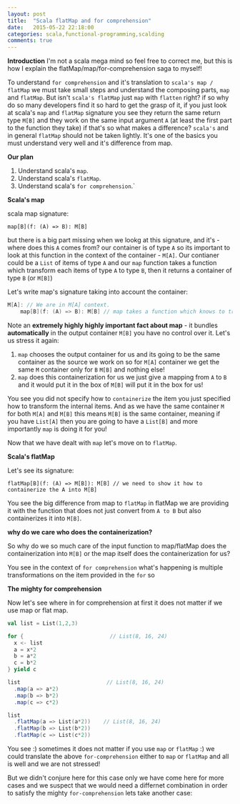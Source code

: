 ```yaml
---
layout: post
title:  "Scala flatMap and for comprehension"
date:   2015-05-22 22:18:00
categories: scala,functional-programming,scalding
comments: true
---
```

**Introduction**
I'm not a scala mega mind so feel free to correct me, but this is how I explain the flatMap/map/for-comprehension saga to myself!

To understand `for comprehension` and it's translation to `scala's map / flatMap` we must take small steps and understand the composing parts, `map` and `flatMap`.  But isn't `scala's flatMap` just `map` with `flatten` right? if so why do so many developers find it so hard to get the grasp of it, if you just look at scala's `map` and `flatMap` signature you see they return the same return type `M[B]` and they work on the same input argument `A` (at least the first part to the function they take) if that's so what makes a difference?  `scala's` and in general `flatMap` should not be taken lightly.  It's one of the basics you must understand very well and it's difference from map.

**Our plan**

1. Understand scala's `map`.
1. Understand scala's `flatMap`.
1. Understand scala's `for comprehension`.`

**Scala's map**

scala map signature:

`map[B](f: (A) => B): M[B]`

but there is a big part missing when we lookg at this signature, and it's - where does this `A` comes from? our container is of type `A` so its important to look at this function in the context of the container - `M[A]`.  Our contianer could be a `List` of items of type `A` and our `map` function takes a function which transform each items of type `A` to type `B`, then it returns a container of type `B` (or `M[B]`)

Let's write map's signature taking into account the container:

```scala
M[A]: // We are in M[A] context.
    map[B](f: (A) => B): M[B] // map takes a function which knows to transform A to B and then it bundles them in M[B]
```

Note an **extremely highly highly important fact about map** - it bundles **automatically** in the output container `M[B]` you have no control over it.  Let's us stress it again:

1. `map` chooses the output container for us and its going to be the same container as the source we work on so for `M[A]` container we get the same `M` container only for `B` `M[B]` and nothing else!
1. `map` does this containerization for us we just give a mapping from `A` to `B` and it would put it in the box of `M[B]` will put it in the box for us!

You see you did not specify how to `containerize` the item you just specified how to transform the internal items.  And as we have the same container `M` for both `M[A]` and `M[B]` this means `M[B]` is the same container, meaning if you have `List[A]` then you are going to have a `List[B]` and more importantly `map` is doing it for you!
 
Now that we have dealt with `map` let's move on to `flatMap`.

**Scala's flatMap**

Let's see its signature:

`flatMap[B](f: (A) => M[B]): M[B] // we need to show it how to containerize the A into M[B]`

You see the big difference from map to `flatMap` in flatMap we are providing it with the function that does not just convert from `A to B` but also containerizes it into `M[B]`.

**why do we care who does the containerization?**

So why do we so much care of the input function to map/flatMap does the containerization into `M[B]` or the map itself does the containerization for us?

You see in the context of `for comprehension` what's happening is multiple transformations on the item provided in the `for` so 

**The mighty for comprehension**

Now let's see where in for comprehension at first it does not matter if we use map or flat map.

```scala
val list = List(1,2,3)

for {                           // List(8, 16, 24)
  x <- list
  a = x*2
  b = a*2
  c = b*2
} yield c

list                           // List(8, 16, 24)
  .map(a => a*2)
  .map(b => b*2)
  .map(c => c*2)

list
  .flatMap(a => List(a*2))    // List(8, 16, 24)
  .flatMap(b => List(b*2))
  .flatMap(c => List(c*2))
```

You see :) sometimes it does not matter if you use `map` or `flatMap` :) we could translate the above `for-comprehension` either to `map` or `flatMap` and all is well and we are not stressed!

But we didn't conjure here for this case only we have come here for more cases and we suspect that we would need a differnet combination in order to satisfy the mighty `for-comprehension` lets take another case:



